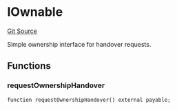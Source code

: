 # IOwnable
[Git Source](https://github.com/NaniDAO/accounts/blob/75d1333d55164dd03c33e761edcbb17011bc0678/src/ownership/Passkeys.sol)

Simple ownership interface for handover requests.


## Functions
### requestOwnershipHandover


```solidity
function requestOwnershipHandover() external payable;
```

